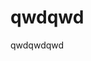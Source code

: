 
[meta-date]: <> (2020-03-29T06:34:31.533Z)
[meta-title]: <> (qwdqwd)
[meta-branch]: <> (master)
[meta-commit]: <> (none)
[meta-user]: <> (Gabriel Crowe)

# qwdqwd

qwdqwdqwd